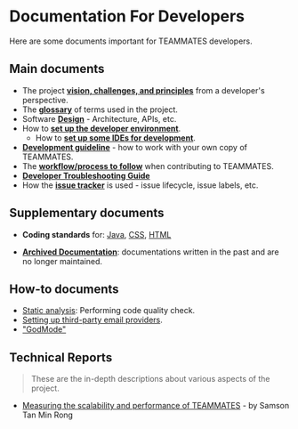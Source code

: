 # Documentation For Developers

Here are some documents important for TEAMMATES developers.

## Main documents

* The project [**vision, challenges, and principles**](overview.md) from a developer's perspective.
* The [**glossary**](glossary.md) of terms used in the project.
* Software [**Design**](design.md) - Architecture, APIs, etc.
* How to [**set up the developer environment**](setting-up.md).
  * How to [**set up some IDEs for development**](ide-setup.md).
* [**Development guideline**](development.md) - how to work with your own copy of TEAMMATES.
* The [**workflow/process to follow**](process.md) when contributing to TEAMMATES.
* [**Developer Troubleshooting Guide**](troubleshooting-guide.md)
* How the [**issue tracker**](issues.md) is used - issue lifecycle, issue labels, etc.

## Supplementary documents

* **Coding standards** for:
  [Java](https://oss-generic.github.io/process/codingStandards/CodingStandard-Java.html),
  [CSS](https://docs.google.com/document/d/1wA9paRA9cS7ByStGbhRRUZLEzEzimrNQjIDPVqy1ScI/pub),
  [HTML](https://oss-generic.github.io/process/codingStandards/CodingStandard-Html.html)

* [**Archived Documentation**](archived): documentations written in the past and are no longer maintained.

## How-to documents

* [Static analysis](static-analysis.md): Performing code quality check.
* [Setting up third-party email providers](emails.md).
* ["GodMode"](godmode.md)

## Technical Reports

> These are the in-depth descriptions about various aspects of the project.

* [Measuring the scalability and performance of TEAMMATES](techReports/Measuring-scalability-and-performance.md) - by Samson Tan Min Rong
